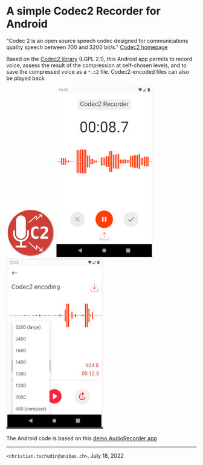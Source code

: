 # A simple Codec2 Recorder for Android

"Codec 2 is an open source speech codec designed for communications
quality speech between 700 and 3200 bit/s."
[Codec2 homepage](http://rowetel.com/codec2.html)

Based on the [Codec2 library](https://github.com/drowe67/codec2) (LGPL 2.1),
this Android app permits to record voice, assess the result of the
compression at self-chosen levels, and to save the compressed voice as
a ```*.c2``` file. Codec2-encoded files can also be played back.

![c2rec-logo](img/c2rec-logo.png)
![recorder](img/codec2-recorder.png)
![player](img/codec2-player.png)

The Android code is based on this
[demo AudioRecorder app](https://github.com/exRivalis/AudioRecorder)

---
```<christian.tschudin@unibas.ch>```, July 18, 2022

